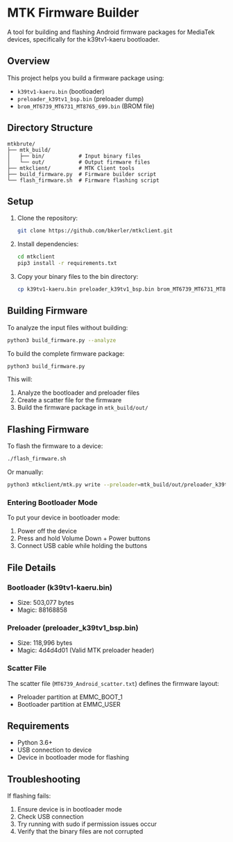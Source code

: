 # MTK Firmware Builder

A tool for building and flashing Android firmware packages for MediaTek devices, specifically for the k39tv1-kaeru bootloader.

## Overview

This project helps you build a firmware package using:
- `k39tv1-kaeru.bin` (bootloader)
- `preloader_k39tv1_bsp.bin` (preloader dump)
- `brom_MT6739_MT6731_MT8765_699.bin` (BROM file)

## Directory Structure

```
mtkbrute/
├── mtk_build/
│   ├── bin/           # Input binary files
│   └── out/           # Output firmware files
├── mtkclient/         # MTK Client tools
├── build_firmware.py  # Firmware builder script
└── flash_firmware.sh  # Firmware flashing script
```

## Setup

1. Clone the repository:
   ```bash
   git clone https://github.com/bkerler/mtkclient.git
   ```

2. Install dependencies:
   ```bash
   cd mtkclient
   pip3 install -r requirements.txt
   ```

3. Copy your binary files to the bin directory:
   ```bash
   cp k39tv1-kaeru.bin preloader_k39tv1_bsp.bin brom_MT6739_MT6731_MT8765_699.bin mtk_build/bin/
   ```

## Building Firmware

To analyze the input files without building:
```bash
python3 build_firmware.py --analyze
```

To build the complete firmware package:
```bash
python3 build_firmware.py
```

This will:
1. Analyze the bootloader and preloader files
2. Create a scatter file for the firmware
3. Build the firmware package in `mtk_build/out/`

## Flashing Firmware

To flash the firmware to a device:
```bash
./flash_firmware.sh
```

Or manually:
```bash
python3 mtkclient/mtk.py write --preloader=mtk_build/out/preloader_k39tv1_bsp.bin --bootloader=mtk_build/out/k39tv1-kaeru.bin
```

### Entering Bootloader Mode

To put your device in bootloader mode:
1. Power off the device
2. Press and hold Volume Down + Power buttons
3. Connect USB cable while holding the buttons

## File Details

### Bootloader (k39tv1-kaeru.bin)
- Size: 503,077 bytes
- Magic: 88168858

### Preloader (preloader_k39tv1_bsp.bin)
- Size: 118,996 bytes
- Magic: 4d4d4d01 (Valid MTK preloader header)

### Scatter File
The scatter file (`MT6739_Android_scatter.txt`) defines the firmware layout:
- Preloader partition at EMMC_BOOT_1
- Bootloader partition at EMMC_USER

## Requirements

- Python 3.6+
- USB connection to device
- Device in bootloader mode for flashing

## Troubleshooting

If flashing fails:
1. Ensure device is in bootloader mode
2. Check USB connection
3. Try running with sudo if permission issues occur
4. Verify that the binary files are not corrupted